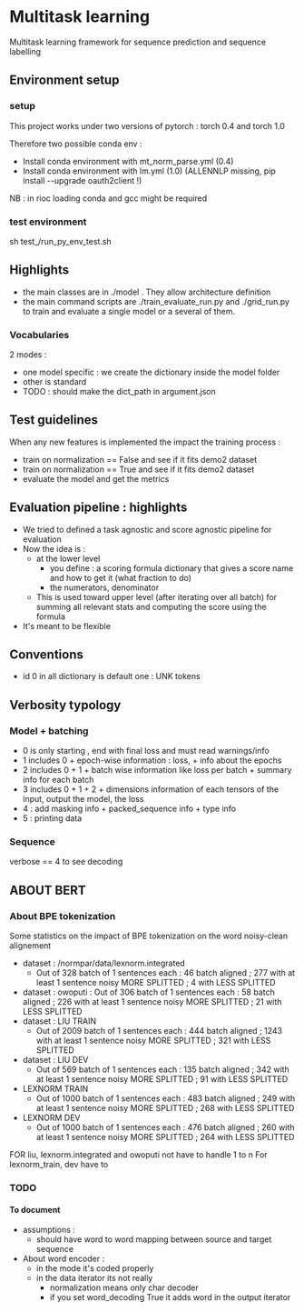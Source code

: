 # Multitask learning 

Multitask learning framework for sequence prediction and sequence labelling 

## Environment setup 

### setup 

This project works under two versions of pytorch : torch 0.4 and torch 1.0  

Therefore two possible conda env : 
- Install conda environment with mt_norm_parse.yml (0.4)
- Install conda environment with lm.yml  (1.0) (ALLENNLP missing, pip install --upgrade oauth2client !)


NB : in rioc loading conda and gcc might be required 

### test environment 

sh test_/run_py_env_test.sh


## Highlights

- the main classes are in ./model . They allow architecture definition
- the main command scripts are ./train_evaluate_run.py and ./grid_run.py to train and evaluate a single model or a several of them.

### Vocabularies  

2 modes :
- one model specific : we create the dictionary inside the model folder
- other is standard
- TODO : should make the dict_path in argument.json 

## Test guidelines

When any new features is implemented the impact the training process : 

- train  on normalization == False and see if it fits demo2 dataset
- train on normalization == True and see if it fits demo2 dataset
- evaluate the model and get the metrics  

## Evaluation pipeline : highlights

- We tried to defined a task agnostic and score agnostic pipeline for evaluation  
- Now the idea is : 
   - at the lower level 
        - you define : a scoring formula dictionary that gives a score name and how to get it (what fraction to do)
        - the numerators, denominator
   - This is used toward upper level (after iterating over all batch) for summing all relevant stats and computing the score using the formula   
- It's meant to be flexible


## Conventions 

- id 0 in all dictionary is default one : UNK tokens


## Verbosity typology

### Model + batching

- 0 is only starting , end with final loss and must read warnings/info
- 1 includes 0 + epoch-wise information : loss, + info about the epochs 
- 2 includes 0 + 1 + batch wise information like loss per batch + summary info for each batch 
- 3 includes 0 + 1 + 2 + dimensions information of each tensors of the input, output the model, the loss 
- 4 : add masking info + packed_sequence info + type info 
- 5 : printing data 


### Sequence

verbose == 4 to see decoding


## ABOUT BERT 

### About BPE tokenization 

Some statistics on the impact of BPE tokenization on the word noisy-clean alignement 
- dataset : /normpar/data/lexnorm.integrated  
	- Out of 328 batch of 1 sentences each : 46 batch aligned ; 277 with at least 1 sentence noisy MORE SPLITTED ; 4 with  LESS SPLITTED  
- dataset : owoputi : Out of 306 batch of 1 sentences each : 58 batch aligned ; 226 with at least 1 sentence noisy MORE SPLITTED ; 21 with  LESS SPLITTED  
- dataset : LIU TRAIN
	- Out of 2009 batch of 1 sentences each : 444 batch aligned ; 1243 with at least 1 sentence noisy MORE SPLITTED ; 321 with  LESS SPLITTED  
- dataset : LIU DEV 
	- Out of 569 batch of 1 sentences each : 135 batch aligned ; 342 with at least 1 sentence noisy MORE SPLITTED ; 91 with  LESS SPLITTED  
- LEXNORM TRAIN 
	- Out of 1000 batch of 1 sentences each : 483 batch aligned ; 249 with at least 1 sentence noisy MORE SPLITTED ; 268 with  LESS SPLITTED  
- LEXNORM DEV
	- Out of 1000 batch of 1 sentences each : 476 batch aligned ; 260 with at least 1 sentence noisy MORE SPLITTED ; 264 with  LESS SPLITTED  

FOR liu, lexnorm.integrated  and owoputi not have to handle 1 to n 
For lexnorm_train, dev have to 

### TODO 

#### To document

- assumptions : 
    - should have word to word mapping between source and target sequence
 - About word encoder : 
    - in the mode it's coded properly
    - in the data iterator its not really 
        - normalization means only char decoder
        - if you set word_decoding True it adds word in the output iterator   


